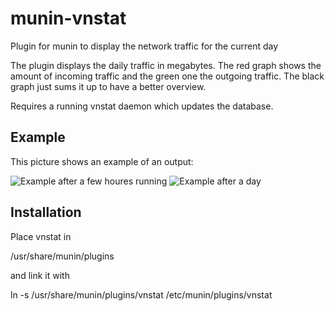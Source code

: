 munin-vnstat
============

Plugin for munin to display the network traffic for the current day

The plugin displays the daily traffic in megabytes.
The red graph shows the amount of incoming traffic and the green one the outgoing traffic.
The black graph just sums it up to have a better overview.

Requires a running vnstat daemon which updates the database.

Example
-------

This picture shows an example of an output:

![Example after a few houres running](http://files.veloc1ty.de/munin-examples/vnstat/vnstat1.png "vnStat Sample 1")
![Example after a day](http://files.veloc1ty.de/munin-examples/vnstat/vnstat2.png "vnStat Sample 2")


Installation
------------

Place vnstat in

/usr/share/munin/plugins

and link it with

ln -s /usr/share/munin/plugins/vnstat /etc/munin/plugins/vnstat
